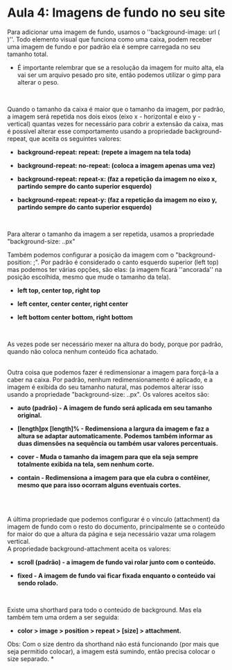 # Aula 4: Imagens de fundo no seu site

Para adicionar uma imagem de fundo, usamos o ''background-image: url ( )''. Todo elemento visual que funciona como uma caixa, podem receber uma imagem de fundo e por padrão ela é sempre carregada no seu tamanho total. <br>

* É importante relembrar que se a resolução da imagem for muito alta, ela vai ser um  arquivo pesado pro site, então podemos utilizar o gimp para alterar o peso.  
<br>
 
Quando o tamanho da caixa é maior que o tamanho da imagem, por padrão, a imagem será repetida nos dois eixos (eixo x - horizontal e eixo y - vertical) quantas vezes for necessário para cobrir a extensão da caixa, mas é possível alterar esse comportamento usando a propriedade background-repeat, que aceita os seguintes valores: 

<strong>
 
* background-repeat: repeat: (repete a imagem na tela toda) 

* background-repeat: no-repeat: (coloca a imagem apenas uma vez) 

* background-repeat: repeat-x:  (faz a repetição da imagem no eixo x, partindo sempre do canto superior esquerdo) 

* background-repeat: repeat-y:  (faz a repetição da imagem no eixo y,  partindo sempre do canto superior esquerdo) 
</strong>
<br>
 
Para alterar o tamanho da imagem a ser repetida, usamos a propriedade "background-size: ..px" 
<br>
 
Também podemos configurar a posição da imagem com o "background-position: ;". Por padrão é considerado o canto esquerdo superior (left top) mas podemos ter várias opções, são elas: (a imagem ficará ''ancorada'' na posição escolhida, mesmo que mude o tamanho da tela). 
<strong>
 
* left top, center top, right top 

* left center, center center, right center 

* left bottom center bottom, right bottom 
</strong>

<br>

As vezes pode ser necessário mexer na altura do body, porque por padrão, quando não coloca nenhum conteúdo fica achatado. 
<br>
<br>

Outra coisa que podemos fazer é redimensionar a imagem para forçá-la a caber na caixa. Por padrão, nenhum redimensionamento é aplicado, e a imagem é exibida do seu tamanho natural, mas podemos alterar isso usando a propriedade "background-size: ..px". Os valores aceitos são: 
<strong>
 
* auto (padrão) - A imagem de fundo será aplicada em seu tamanho original.  

* [length]px [length]% - Redimensiona a largura da imagem e faz a altura se adaptar automaticamente. Podemos também informar as duas dimensões na sequência ou também usar valores percentuais.  

* cover - Muda o tamanho da imagem para que ela seja sempre totalmente exibida na tela, sem nenhum corte.  

* contain - Redimensiona a imagem para que ela cubra o contêiner, mesmo que para isso ocorram alguns eventuais cortes. 
</strong>
 
<br>
<br>
 
A última propriedade que podemos configurar é o vínculo (attachment) da imagem de fundo com o resto do documento, principalmente se o conteúdo for maior do que a altura da página e seja necessário vazar uma rolagem vertical. <br>
A propriedade background-attachment aceita os valores:  
<strong>
 
* scroll (padrão) - a imagem de fundo vai rolar junto com o conteúdo.  

* fixed - A imagem de fundo vai ficar fixada enquanto o conteúdo vai sendo rolado. 
</strong>
 
<br>

Existe uma shorthard para todo o conteúdo de background. Mas ela também tem uma ordem a ser seguida: <br>

* <strong>color > image > position > repeat > [size] > attachment. </strong>

Obs: Com o size dentro da shorthand não está funcionando (por mais que seja permitido colocar), a imagem está sumindo, então precisa colocar o size separado. * 

 

 
